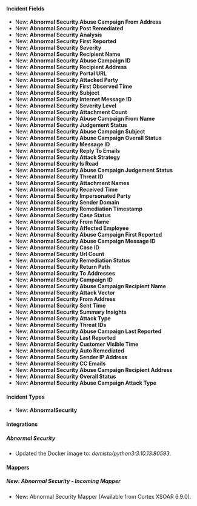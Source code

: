 
#### Incident Fields

- New: **Abnormal Security Abuse Campaign From Address**
- New: **Abnormal Security Post Remediated**
- New: **Abnormal Security Analysis**
- New: **Abnormal Security First Reported**
- New: **Abnormal Security Severity**
- New: **Abnormal Security Recipient Name**
- New: **Abnormal Security Abuse Campaign ID**
- New: **Abnormal Security Recipient Address**
- New: **Abnormal Security Portal URL**
- New: **Abnormal Security Attacked Party**
- New: **Abnormal Security First Observed Time**
- New: **Abnormal Security Subject**
- New: **Abnormal Security Internet Message ID**
- New: **Abnormal Security Severity Level**
- New: **Abnormal Security Attachment Count**
- New: **Abnormal Security Abuse Campaign From Name**
- New: **Abnormal Security Judgement Status**
- New: **Abnormal Security Abuse Campaign Subject**
- New: **Abnormal Security Abuse Campaign Overall Status**
- New: **Abnormal Security Message ID**
- New: **Abnormal Security Reply To Emails**
- New: **Abnormal Security Attack Strategy**
- New: **Abnormal Security Is Read**
- New: **Abnormal Security Abuse Campaign Judgement Status**
- New: **Abnormal Security Threat ID**
- New: **Abnormal Security Attachment Names**
- New: **Abnormal Security Received Time**
- New: **Abnormal Security Impersonated Party**
- New: **Abnormal Security Sender Domain**
- New: **Abnormal Security Remediation Timestamp**
- New: **Abnormal Security Case Status**
- New: **Abnormal Security From Name**
- New: **Abnormal Security Affected Employee**
- New: **Abnormal Security Abuse Campaign First Reported**
- New: **Abnormal Security Abuse Campaign Message ID**
- New: **Abnormal Security Case ID**
- New: **Abnormal Security Url Count**
- New: **Abnormal Security Remediation Status**
- New: **Abnormal Security Return Path**
- New: **Abnormal Security To Addresses**
- New: **Abnormal Security Campaign ID**
- New: **Abnormal Security Abuse Campaign Recipient Name**
- New: **Abnormal Security Attack Vector**
- New: **Abnormal Security From Address**
- New: **Abnormal Security Sent Time**
- New: **Abnormal Security Summary Insights**
- New: **Abnormal Security Attack Type**
- New: **Abnormal Security Threat IDs**
- New: **Abnormal Security Abuse Campaign Last Reported**
- New: **Abnormal Security Last Reported**
- New: **Abnormal Security Customer Visible Time**
- New: **Abnormal Security Auto Remediated**
- New: **Abnormal Security Sender IP Address**
- New: **Abnormal Security CC Emails**
- New: **Abnormal Security Abuse Campaign Recipient Address**
- New: **Abnormal Security Overall Status**
- New: **Abnormal Security Abuse Campaign Attack Type**

#### Incident Types

- New: **AbnormalSecurity**

#### Integrations

##### Abnormal Security

- Updated the Docker image to: *demisto/python3:3.10.13.80593*.

#### Mappers

##### New: Abnormal Security - Incoming Mapper

- New: Abnormal Security Mapper (Available from Cortex XSOAR 6.9.0).

